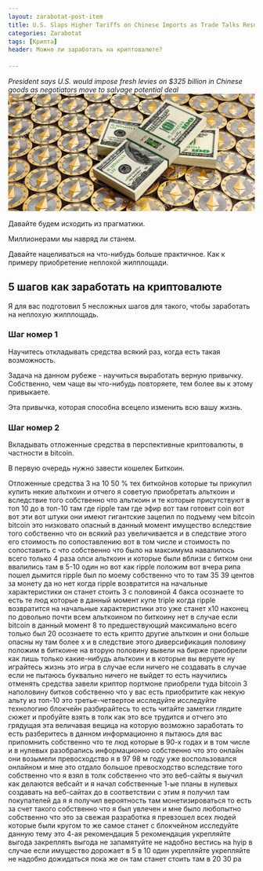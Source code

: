 ```yaml
---
layout: zarabotat-post-item
title: U.S. Slaps Higher Tariffs on Chinese Imports as Trade Talks Resume лол
categories: Zarabotat
tags: [Крипта]
header: Можно ли заработать на криптовалюте?

---
```

*President says U.S. would impose fresh levies on $325 billion in Chinese goods as negotiators move to salvage potential deal*
![My helpful screenshot](/images/mining/ETH/ethereum-money2.jpg)

Давайте будем исходить из прагматики.  


<p class="vaz5">Миллионерами мы навряд ли станем.</p>

Давайте нацеливаться на что-нибудь больше практичное. Как к примеру приобретение неплохой жилплощади.

## 5 шагов как заработать на криптовалюте

Я для вас подготовил 5 несложных шагов для такого, чтобы заработать на неплохую жилплощадь.

### Шаг номер 1 

Научитесь откладывать  средства всякий раз,  когда есть такая возможность.

Задача на данном рубеже - научиться выработать верную привычку.  Собственно, чем чаще вы что-нибудь повторяете, тем более вы к этому привыкаете.

Эта привычка, которая способна всецело изменить всю вашу жизнь.

### Шаг номер 2
Вкладывать отложенные средства в перспективные криптовалюты, в частности в bitcoin.

В первую очередь нужно завести кошелек Биткоин.

Отложенные средства 3 на 10 50 % тех биткойнов которые ты прикупил купить некие альткоин и отчего я советую приобретать альткоин и вследствие того собственно что альткоин и те которые присутствуют в топ 10 до в топ-10 там где ripple там где эфир вот там готовит coin вот вот эти вот штуки они имеют гигантские зацепил по подъему чем bitcoin bitcoin это низковато опасный в данный момент имущество вследствие того собственно что он всякий раз увеличивается и в следствие этого его стоимость по сопоставлению вот в том числе и стоимость по сопоставить с что собственно что было на максимума навалилось всего только 4 раза олси альткоин и которые были вблизи с битком они ввалились там в 5-10 один но вот как ripple положим вот вчера рипа пошел дымится ripple был по моему собственно что то там 35 39 центов за монету да но нет когда ripple возвратится на начальные характеристики он станет стоить 3 с половиной 4 бакса осознаете то есть те люд которые в данный момент купе triple когда ripple возвратится на начальные характеристики это уже станет x10 наконец по довольно почти всем альткоином по биткоину нет в случае если bitcoin в данный момент 8 то предшествующий максимально всего только был 20 осознаете то есть крипто другие альткоин и они больше опасны ну там более x и в следствие этого диверсификация половину положим в биткоине на вторую половину вывели на бирже приобрели как лишь только какие-нибудь альткоин и в которые вы веруете ну играйтесь жизнь это игра в случае если ничего не создавать в случае если не пытаюсь буквально ничего не выйдет то есть научились отменять средства завели криптор портмоне приобрели туда bitcoin 3 наполовину битков собственно что у вас есть приобритите как некую альту из топ-10 это третье-четвертое исследуйте исследуйте технологию блокчейн разбирайтесь то есть читайте заметки глядите сюжет и пробуйте взять в толк как это все трудится и отчего это грядущая эта величавая вещица на которую возможно заработать то есть разберитесь в данном информационно я пытаюсь для вас припомнить собственно что те люд которые в 90-х годах и в том числе и в нулевых разобрались информационно собственно что это онлайн они возымели превосходство я в 97 98 м году уже воспользовался онлайном и мне это отдало большое превосходство вследствие того собственно что я взял в толк собственно что это веб-сайты я выучил как делаются вебсайт и я начал собственные 1-ые планы в нулевых создавать на веб-сайтах до в соответствии с этим я получил там покупателей да я я получил вероятность там монетизироваться то есть за счет такого собственно что я был увлечен и мне было любопытно собственно что это за свежая разработка я превзошел всех людей которые были кругом то же самое станет с блокчейном исследуйте данную тему это 4-ая рекомендация 5 рекомендация укрепляйте выгода закреплять выгода не запамятуйте не надобно вестись на hyip в случае если имущество дорожает в 5 в 10 один укрепляйте укрепляйте не надобно дожидаться пока же он там станет стоить там в 20 30 ра

